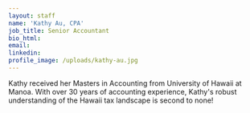 ```yaml
---
layout: staff
name: 'Kathy Au, CPA'
job_title: Senior Accountant
bio_html:
email:
linkedin:
profile_image: /uploads/kathy-au.jpg
---
```



Kathy received her Masters in Accounting from University of Hawaii at Manoa. With over 30 years of accounting experience, Kathy's robust understanding of the Hawaii tax landscape is second to none!